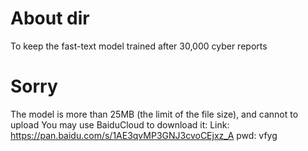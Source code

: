 # About dir
To keep the fast-text model trained after 30,000 cyber reports

# Sorry
The model is more than 25MB (the limit of the file size), and cannot to upload
You may use BaiduCloud to download it:
Link: https://pan.baidu.com/s/1AE3qvMP3GNJ3cvoCEjxz_A pwd: vfyg 
